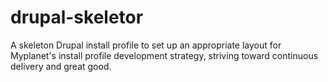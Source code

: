 drupal-skeletor
===============

A skeleton Drupal install profile to set up an appropriate layout for Myplanet's install profile development strategy, striving toward continuous delivery and great good.